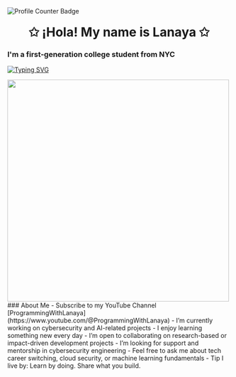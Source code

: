 <!-- Github Views -->
<img align="left" src="https://komarev.com/ghpvc/?username=LanayaC&color=ff69b4" alt="Profile Counter Badge"/>
<!-- Introduction -->
<h1 align="center">✩ ¡Hola! My name is Lanaya ✩ </h1>

### I'm a first-generation college student from NYC 
<!-- Animation Typing -->
[![Typing SVG](https://readme-typing-svg.demolab.com?font=Montserrat&size=23&duration=3500&pause=1000&color=F76CB1FB&width=435&lines=My+name+is+Lanaya;I+am+passionate+about+;Cybersecurity;Front+End+Engineering;Community+Engagement+)](https://git.io/typing-svg)
<!-- Image Gifs -->
<img width="500" height="500" src="typing.gif" />
<!-- About Me Section -->
### About Me 
- Subscribe to my YouTube Channel [ProgrammingWithLanaya](https://www.youtube.com/@ProgrammingWithLanaya)
- I’m currently working on cybersecurity and AI-related projects
- I enjoy learning something new every day
- I’m open to collaborating on research-based or impact-driven development projects
- I’m looking for support and mentorship in cybersecurity engineering
- Feel free to ask me about tech career switching, cloud security, or machine learning fundamentals
- Tip I live by: Learn by doing. Share what you build.

<!-- Skills Icon -->
<!-- Gith8b Stats -->

